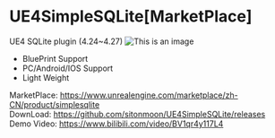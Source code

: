 # UE4SimpleSQLite[MarketPlace]
UE4 SQLite plugin  (4.24~4.27)
![This is an image](https://github.com/sitonmoon/UE4SimpleSQLite/blob/main/Demo1.png)
- BluePrint Support
- PC/Android/IOS Support
- Light Weight

MarketPlace: https://www.unrealengine.com/marketplace/zh-CN/product/simplesqlite <br>
DownLoad: https://github.com/sitonmoon/UE4SimpleSQLite/releases <br>
Demo Video: https://www.bilibili.com/video/BV1qr4y117L4
